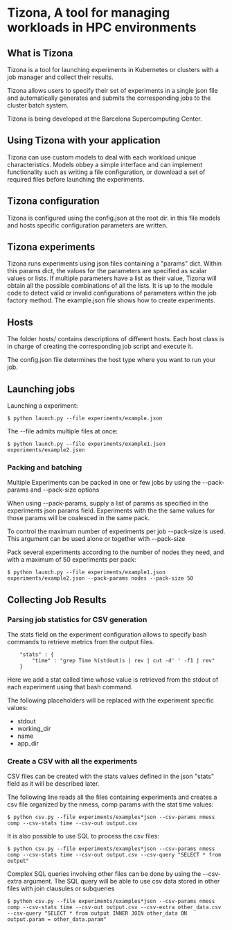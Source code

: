 # Tizona, A tool for managing workloads in HPC environments

## What is Tizona

Tizona is a tool for launching experiments in Kubernetes or clusters
with a job manager and collect their results.

Tizona allows users to specify their set of experiments in a single 
json file and automatically generates and submits the corresponding 
jobs to the cluster batch system.

Tizona is being developed at the Barcelona Supercomputing Center.

## Using Tizona with your application

Tizona can use custom models to deal with each workload unique characteristics.
Models obbey a simple interface and can implement functionality such as
writing a file configuration, or download a set of required files before launching the experiments.

## Tizona configuration

Tizona is configured using the config.json at the root dir.
in this file models and hosts specific configuration parameters are written.

## Tizona experiments

Tizona runs experiments using json files containing a "params" dict.
Within this params dict, the values for the parameters are specified as scalar values or lists.
If multiple parameters have a list as their value, Tizona will obtain all the possible combinations of all the lists.
It is up to the module code to detect valid or invalid configurations of parameters within the job factory method.
The example.json file shows how to create experiments.

## Hosts

The folder hosts/ contains descriptions of different hosts.
Each host class is in charge of creating the corresponding job script and execute it.

The config.json file determines the host type where you want to run your job.

## Launching jobs

Launching a experiment:

```
$ python launch.py --file experiments/example.json
```

The --file admits multiple files at once:

```
$ python launch.py --file experiments/example1.json experiments/example2.json 
```

### Packing and batching

Multiple Experiments can be packed in one or few jobs by using the --pack-params and --pack-size options

When using --pack-params, supply a list of params as specified in the experiments json params field.
Experiments with the the same values for those params will be coalesced in the same pack.

To control the maximum number of experiments per job --pack-size is used. This argument can be used alone or 
together with --pack-size

Pack several experiments according to the number of nodes they need, and with a maximum
of 50 experiments per pack:

```
$ python launch.py --file experiments/example1.json experiments/example2.json --pack-params nodes --pack-size 50
```

## Collecting Job Results

### Parsing job statistics for CSV generation

The stats field on the experiment configuration allows to specify bash commands to retrieve metrics from the
output files.

```
    "stats" : {
        "time" : "grep Time %(stdout)s | rev | cut -d' ' -f1 | rev"
    }
```
Here we add a stat called time whose value is retrieved from the stdout of each experiment using that bash command.

The following placeholders will be replaced with the experiment specific values:

* stdout
* working_dir
* name
* app_dir

### Create a CSV with all the experiments 

CSV files can be created with the stats values defined in the json "stats" field as it will be described later.

The following line reads all the files containing experiments and creates a csv file organized by the nmess, comp params with the stat time values:

```
$ python csv.py --file experiments/examples*json --csv-params nmess comp --csv-stats time --csv-out output.csv
```

It is also possible to use SQL to process the csv files:

```
$ python csv.py --file experiments/examples*json --csv-params nmess comp --csv-stats time --csv-out output.csv --csv-query "SELECT * from output"
```

Complex SQL queries involving other files can be done by using the --csv-extra argument. The SQL query will be able to use csv data stored in other files
with join clausules or subqueries

```
$ python csv.py --file experiments/examples*json --csv-params nmess comp --csv-stats time --csv-out output.csv --csv-extra other_data.csv --csv-query "SELECT * from output INNER JOIN other_data ON output.param = other_data.param"
```
